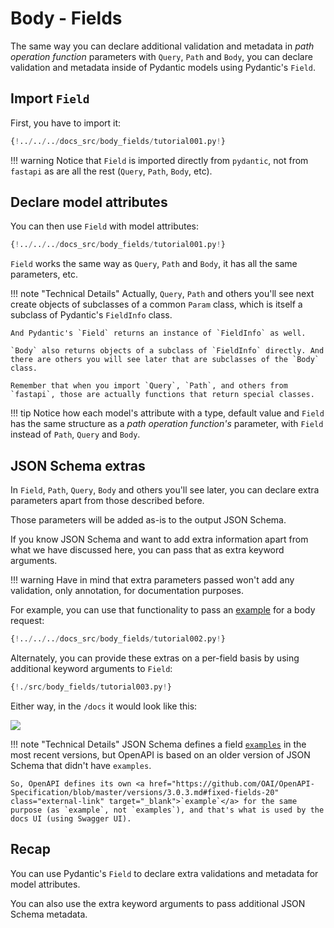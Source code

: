 # Body - Fields

The same way you can declare additional validation and metadata in *path operation function* parameters with `Query`, `Path` and `Body`, you can declare validation and metadata inside of Pydantic models using Pydantic's `Field`.

## Import `Field`

First, you have to import it:

```Python hl_lines="2"
{!../../../docs_src/body_fields/tutorial001.py!}
```

!!! warning
    Notice that `Field` is imported directly from `pydantic`, not from `fastapi` as are all the rest (`Query`, `Path`, `Body`, etc).

## Declare model attributes

You can then use `Field` with model attributes:

```Python hl_lines="9 10"
{!../../../docs_src/body_fields/tutorial001.py!}
```

`Field` works the same way as `Query`, `Path` and `Body`, it has all the same parameters, etc.

!!! note "Technical Details"
    Actually, `Query`, `Path` and others you'll see next create objects of subclasses of a common `Param` class, which is itself a subclass of Pydantic's `FieldInfo` class.

    And Pydantic's `Field` returns an instance of `FieldInfo` as well.

    `Body` also returns objects of a subclass of `FieldInfo` directly. And there are others you will see later that are subclasses of the `Body` class.

    Remember that when you import `Query`, `Path`, and others from `fastapi`, those are actually functions that return special classes.

!!! tip
    Notice how each model's attribute with a type, default value and `Field` has the same structure as a *path operation function's* parameter, with `Field` instead of `Path`, `Query` and `Body`.

## JSON Schema extras

In `Field`, `Path`, `Query`, `Body` and others you'll see later, you can declare extra parameters apart from those described before.

Those parameters will be added as-is to the output JSON Schema.

If you know JSON Schema and want to add extra information apart from what we have discussed here, you can pass that as extra keyword arguments.

!!! warning
    Have in mind that extra parameters passed won't add any validation, only annotation, for documentation purposes.

For example, you can use that functionality to pass an <a href="https://github.com/OAI/OpenAPI-Specification/blob/master/versions/3.0.3.md#fixed-fields-20" class="external-link" target="_blank">example</a> for a body request:

```Python hl_lines="20 21 22 23 24 25"
{!../../../docs_src/body_fields/tutorial002.py!}
```

Alternately, you can provide these extras on a per-field basis by using additional keyword arguments to `Field`:

```Python hl_lines="2 8 9 10 11"
{!./src/body_fields/tutorial003.py!}
```

Either way, in the `/docs` it would look like this:

<img src="/img/tutorial/body-fields/image01.png">

!!! note "Technical Details"
    JSON Schema defines a field <a href="https://json-schema.org/draft/2019-09/json-schema-validation.html#rfc.section.9.5" class="external-link" target="_blank">`examples`</a> in the most recent versions, but OpenAPI is based on an older version of JSON Schema that didn't have `examples`.

    So, OpenAPI defines its own <a href="https://github.com/OAI/OpenAPI-Specification/blob/master/versions/3.0.3.md#fixed-fields-20" class="external-link" target="_blank">`example`</a> for the same purpose (as `example`, not `examples`), and that's what is used by the docs UI (using Swagger UI).

## Recap

You can use Pydantic's `Field` to declare extra validations and metadata for model attributes.

You can also use the extra keyword arguments to pass additional JSON Schema metadata.
